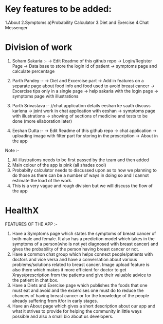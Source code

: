 # Key features to be added: 
1.About 
2.Symptoms 
 a)Probability Calculator 
 3.Diet and Exercise
 4.Chat Messenger

# Division of work
1. Soham Sakaria :- -> Edit Readme of this github repo -> Login/Register Page -> Data base to store the login id of patient -> symptoms page and calculate percentage

2. Parth Pandey :- -> Diet and Excercise part -> Add in features on a separate page about food info and food used to avoid breast cancer -> Excercise tips only in a single page -> help sakaria with the login page -> symptoms page with illustrations

3. Parth Srivastava :- //chat application details eeshan ke saath discuss karlena -> joint work in chat application with eeshan -> symptoms page with illustrations -> showing of sections of medicine and tests to be done (more ellaboration later)

4. Eeshan Dutta :- -> Edit Readme of this github repo -> chat application -> uploading image with filter part for storing in the prescription -> About in the app

Note :-
1. All illustrations needs to be first passed by the team and then added
2. Main colour of the app is pink (all shades cool) 
3. Probabilty calculator needs to discussed upon as to how we planning to do those as there can be a number of ways in doing so and I cannot estimate the load of the work.
4. This is a very vague and rough division but we will discuss the flow of the app

# HealthX
FEATURES OF THE APP :- 
1. Have a Symptoms page which states the symptoms of breast cancer of both male and female. It also has a prediction model which takes in the symptoms of a person(who is not yet      diagnosed with breast cancer) and gives the probability of the person having breast cancer or not.
2. Have a common chat group which helps connect people/patients with doctors and vice versa and have a conversation about various problems/solutions related to breast cancer.        Image upload feature is also there which makes it more efficient for doctor to get Xrays/prescription from the patients and give their valuable advice to the patient in chat      box.
3. Have a Diets and Exercise page which publishes the foods that one must eat and avoid and the excercises one must do to reduce the chances of having breast cancer or for the        knowledge of the people already suffering from it/or in early stages.
4. Have an About page which gives a short description about our app and what it strives to provide for helping the community in little ways possible and also a small bio about us    developers.
